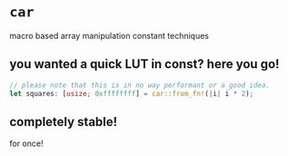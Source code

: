 # `car`

macro based array manipulation constant techniques

## you wanted a quick LUT in const? here you go!

```rust
// please note that this is in no way performant or a good idea.
let squares: [usize; 0xffffffff] = car::from_fn!(|i| i * 2);
```

## completely stable!

for once!